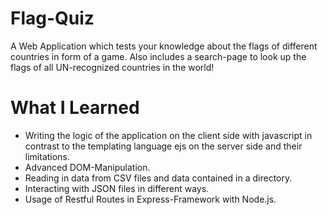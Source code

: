 # Flag-Quiz
A Web Application which tests your knowledge about
the flags of different countries in form of a game.
Also includes a search-page to look up the flags of
all UN-recognized countries in the world!
# What I Learned
* Writing the logic of the application on the client side with javascript in contrast to
  the templating language ejs on the server side and their limitations.
* Advanced DOM-Manipulation.
* Reading in data from CSV files and data contained in a directory.
* Interacting with JSON files in different ways.
* Usage of Restful Routes in Express-Framework with Node.js.
